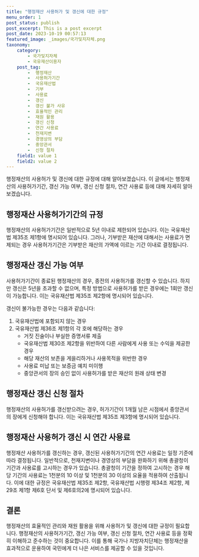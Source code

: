 ```yaml
---
title: "행정재산 사용허가 및 갱신에 대한 규정"
menu_order: 1
post_status: publish
post_excerpt: This is a post excerpt
post_date: 2023-10-19 00:57:13
featured_image: _images/국가및지자체.png
taxonomy:
    category:
        - 국가및지자체
        - 국유재산이용자
    post_tag:
        -  행정재산
        -  사용허가기간
        -  국유재산법
        -  기부
        -  사용료
        -  갱신
        -  갱신 불가 사유
        -  효율적인 관리
        -  재원 활용
        -  갱신 신청
        -  연간 사용료
        -  천재지변
        -  경영상의 부담
        -  중앙관서
        -  신청 절차
    field1: value 1
    field2: value 2
---
```



행정재산의 사용허가 및 갱신에 대한 규정에 대해 알아보겠습니다. 이 글에서는 행정재산의 사용허가기간, 갱신 가능 여부, 갱신 신청 절차, 연간 사용료 등에 대해 자세히 알아보겠습니다.

## 행정재산 사용허가기간의 규정

행정재산의 사용허가기간은 일반적으로 5년 이내로 제한되어 있습니다. 이는 국유재산법 제35조 제1항에 명시되어 있습니다. 그러나, 기부받은 재산에 대해서는 사용료가 면제되는 경우 사용허가기간은 기부받은 재산의 가액에 이르는 기간 이내로 결정됩니다.

## 행정재산 갱신 가능 여부

사용허가기간이 종료된 행정재산의 경우, 종전의 사용허가를 갱신할 수 있습니다. 하지만 갱신은 5년을 초과할 수 없으며, 특정 방법으로 사용허가를 받은 경우에는 1회만 갱신이 가능합니다. 이는 국유재산법 제35조 제2항에 명시되어 있습니다.

갱신이 불가능한 경우는 다음과 같습니다:
1. 국유재산법에 포함되지 않는 경우
2. 국유재산법 제36조 제1항의 각 호에 해당하는 경우
    - 거짓 진술이나 부실한 증명서류 제출
    - 국유재산법 제30조 제2항을 위반하여 다른 사람에게 사용 또는 수익을 제공한 경우
    - 해당 재산의 보존을 게을리하거나 사용목적을 위반한 경우
    - 사용료 미납 또는 보증금 예치 미이행
    - 중앙관서의 장의 승인 없이 사용허가를 받은 재산의 원래 상태 변경

## 행정재산 갱신 신청 절차

행정재산의 사용허가를 갱신받으려는 경우, 허가기간이 1개월 남은 시점에서 중앙관서의 장에게 신청해야 합니다. 이는 국유재산법 제35조 제3항에 명시되어 있습니다.

## 행정재산 사용허가 갱신 시 연간 사용료

행정재산 사용허가를 갱신하는 경우, 갱신된 사용허가기간의 연간 사용료는 일정 기준에 따라 결정됩니다. 일반적으로, 천재지변이나 경영상의 부담을 완화하기 위해 총괄청이 기간과 사용료를 고시하는 경우가 있습니다. 총괄청이 기간을 정하여 고시하는 경우 해당 기간의 사용료는 1천분의 10 이상 및 1천분의 30 이상의 요율을 적용하여 산출됩니다. 이에 대한 규정은 국유재산법 제35조 제2항, 국유재산법 시행령 제34조 제2항, 제29조 제1항 제6호 단서 및 제6호의2에 명시되어 있습니다.

## 결론

행정재산의 효율적인 관리와 재원 활용을 위해 사용허가 및 갱신에 대한 규정이 필요합니다. 행정재산의 사용허가기간, 갱신 가능 여부, 갱신 신청 절차, 연간 사용료 등을 정확히 이해하고 준수하는 것이 중요합니다. 이를 통해 국가나 지방자치단체는 행정재산을 효과적으로 운용하여 국민에게 더 나은 서비스를 제공할 수 있을 것입니다.
